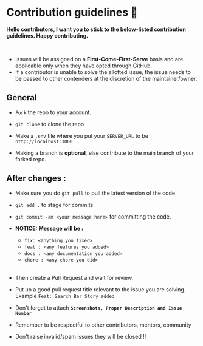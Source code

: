 # Contribution guidelines 🔐

**Hello contributors, I want you to stick to the below-listed contribution guidelines. Happy contributing.**

<br/>

- Issues will be assigned on a **First-Come-First-Serve** basis and are applicable only when they have opted through GitHub.
- If a contributor is unable to solve the allotted issue, the issue needs to be passed to other contenders at the discretion of the maintainer/owner.


## General  

- `Fork` the repo to your account.
- `git clone` to clone the repo
- Make  a `.env` file where you put your `SERVER_URL` to be `http://localhost:3000`

- Making a branch is **optional**, else contribute to the main branch of your forked repo.


## After changes : 
- Make sure you do `git pull` to pull the latest version of the code
- `git add .` to stage for commits
- `git commit -am <your message here>` for committing the code.
- **NOTICE: Message will be :** 
    - `fix: <anything you fixed>` 
    - `feat : <any features you added>` 
    - `docs : <any documentation you added>`  
    - `chore : <any chore you did>`


  <br/>

- Then create a Pull Request and wait for review.
- Put up a good pull request title relevant to the issue you are solving. Example `Feat: Search Bar Story added`
- Don't forget to attach **`Screenshots, Proper Description and Issue Number`**
- Remember to be respectful to other contributors, mentors, community
- Don't raise invalid/spam issues they will be closed !!

<br/>